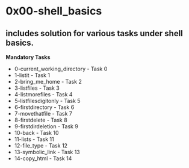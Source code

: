 # 0x00-shell_basics
## includes solution for various tasks under shell basics.

**Mandatory Tasks**
- 0-current_working_directory - Task 0
- 1-listit - Task 1
- 2-bring_me_home - Task 2
- 3-listfiles - Task 3
- 4-listmorefiles - Task 4
- 5-listfilesdigitonly - Task 5
- 6-firstdirectory - Task 6
- 7-movethatfile - Task 7
- 8-firstdelete - Task 8
- 9-firstdirdeletion - Task 9
- 10-back - Task 10
- 11-lists - Task 11
- 12-file_type - Task 12
- 13-symbolic_link - Task 13
- 14-copy_html - Task 14
